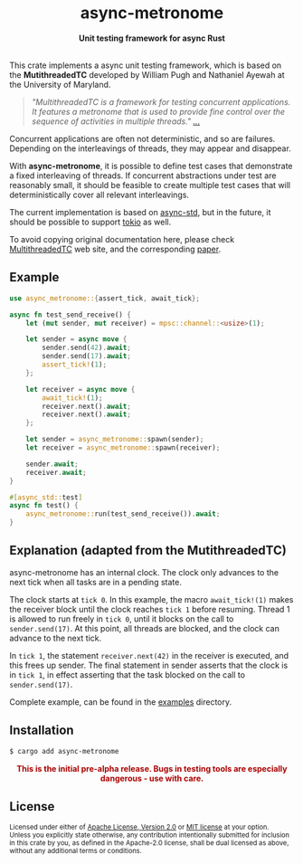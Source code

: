 <h1 align="center">async-metronome</h1>
<div align="center">
 <strong>
   Unit testing framework for async Rust
 </strong>
</div>

<br/>

This crate implements a async unit testing framework, which is based on the  **MutithreadedTC** developed by William Pugh and Nathaniel Ayewah at the University of Maryland.

> *"MultithreadedTC is a framework for testing concurrent applications. It features a 
> metronome that is used to provide fine control over the sequence of activities in
> multiple threads." [...](https://www.cs.umd.edu/projects/PL/multithreadedtc/overview.html)*

Concurrent applications are often not deterministic, and so are failures. Depending on the interleavings of threads, they may appear and disappear.

With **async-metronome**, it is possible to define test cases that demonstrate a fixed interleaving of threads. If concurrent abstractions under test are reasonably small, it should be feasible to create multiple test cases that will deterministically cover all relevant interleavings.

The current implementation is based on [async-std](https://crates.io/crates/async-std), but in the future, it should be possible to support [tokio](https://tokio.rs) as well.

To avoid copying original documentation here, please check [MultithreadedTC](https://www.cs.umd.edu/projects/PL/multithreadedtc/) web site, and the corresponding [paper](https://www.cs.umd.edu/projects/PL/multithreadedtc/pubs/ASE07-pugh.pdf).

## Example

```rust
use async_metronome::{assert_tick, await_tick};

async fn test_send_receive() {
    let (mut sender, mut receiver) = mpsc::channel::<usize>(1);

    let sender = async move {
        sender.send(42).await;
        sender.send(17).await;
        assert_tick!(1);
    };

    let receiver = async move {
        await_tick!(1);
        receiver.next().await;
        receiver.next().await;
    };

    let sender = async_metronome::spawn(sender);
    let receiver = async_metronome::spawn(receiver);

    sender.await;
    receiver.await;
}

#[async_std::test]
async fn test() {
    async_metronome::run(test_send_receive()).await;
}
```
## Explanation (adapted from the MutithreadedTC)

async-metronome has an internal clock. The clock only advances to the next tick when all tasks are in a pending state.

The clock starts at `tick 0`. In this example, the macro `await_tick!(1)` makes the receiver block until the clock reaches `tick 1` before resuming. Thread 1 is allowed to run freely in `tick 0`, until it blocks on the call to `sender.send(17)`. At this point, all threads are blocked, and the clock can advance to the next tick.

In `tick 1`, the statement `receiver.next(42)` in the receiver is executed, and this frees up sender. The final statement in sender asserts that the clock is in `tick 1`, in effect asserting that the task blocked on the call to `sender.send(17)`.

Complete example, can be found in the [examples](examples/) directory.

## Installation
```sh
$ cargo add async-metronome
```

<div align="center">
    <strong style="color: #a00">
    This is the initial pre-alpha release. Bugs in testing tools are especially dangerous - use with care.
    </strong>
</div>

## License

<sup>
Licensed under either of <a href="LICENSE-APACHE">Apache License, Version
2.0</a> or <a href="LICENSE-MIT">MIT license</a> at your option.
</sup>

<br/>

<sub>
Unless you explicitly state otherwise, any contribution intentionally submitted
for inclusion in this crate by you, as defined in the Apache-2.0 license, shall
be dual licensed as above, without any additional terms or conditions.
</sub>
 


